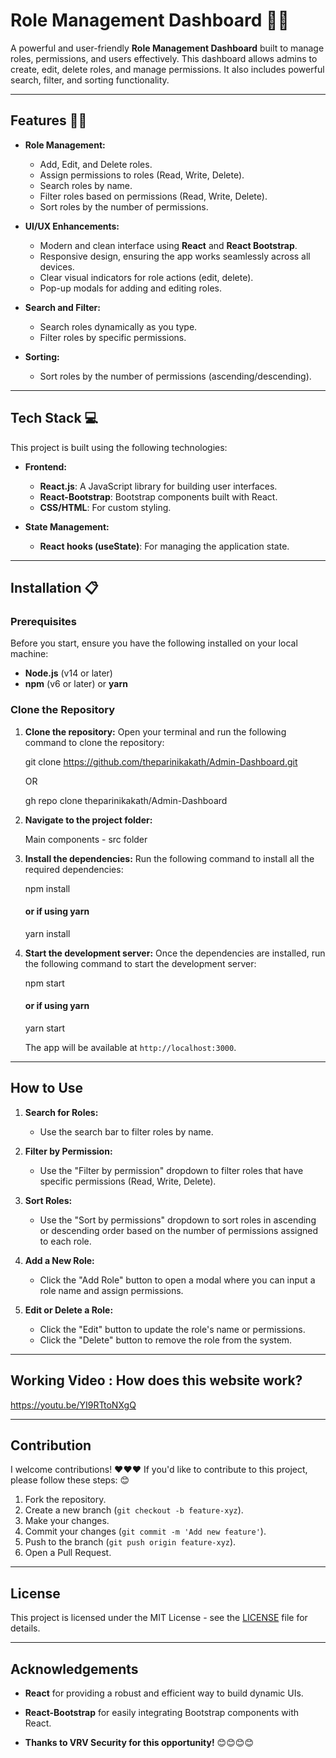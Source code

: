 # Role Management Dashboard 👩‍💻

A powerful and user-friendly **Role Management Dashboard** built to manage roles, permissions, and users effectively. This dashboard allows admins to create, edit, delete roles, and manage permissions. It also includes powerful search, filter, and sorting functionality.

---

## Features 🚀🚀

- **Role Management:**
  - Add, Edit, and Delete roles.
  - Assign permissions to roles (Read, Write, Delete).
  - Search roles by name.
  - Filter roles based on permissions (Read, Write, Delete).
  - Sort roles by the number of permissions.

- **UI/UX Enhancements:**
  - Modern and clean interface using **React** and **React Bootstrap**.
  - Responsive design, ensuring the app works seamlessly across all devices.
  - Clear visual indicators for role actions (edit, delete).
  - Pop-up modals for adding and editing roles.

- **Search and Filter:**
  - Search roles dynamically as you type.
  - Filter roles by specific permissions.

- **Sorting:**
  - Sort roles by the number of permissions (ascending/descending).

---

## Tech Stack 💻

This project is built using the following technologies:

- **Frontend:**
  - **React.js**: A JavaScript library for building user interfaces.
  - **React-Bootstrap**: Bootstrap components built with React.
  - **CSS/HTML**: For custom styling.

- **State Management:**
  - **React hooks (useState)**: For managing the application state.

---

## Installation 📋

### Prerequisites
Before you start, ensure you have the following installed on your local machine:

- **Node.js** (v14 or later)
- **npm** (v6 or later) or **yarn**

### Clone the Repository

1. **Clone the repository:**
   Open your terminal and run the following command to clone the repository:

   git clone https://github.com/theparinikakath/Admin-Dashboard.git

   OR

   gh repo clone theparinikakath/Admin-Dashboard


3. **Navigate to the project folder:**

   Main components - src folder


4. **Install the dependencies:**
   Run the following command to install all the required dependencies:

   npm install
   #### or if using yarn
   yarn install


5. **Start the development server:**
   Once the dependencies are installed, run the following command to start the development server:
 
   npm start
   #### or if using yarn
   yarn start


   The app will be available at `http://localhost:3000`.

---

## How to Use

1. **Search for Roles:**
   - Use the search bar to filter roles by name.

2. **Filter by Permission:**
   - Use the "Filter by permission" dropdown to filter roles that have specific permissions (Read, Write, Delete).

3. **Sort Roles:**
   - Use the "Sort by permissions" dropdown to sort roles in ascending or descending order based on the number of permissions assigned to each role.

4. **Add a New Role:**
   - Click the "Add Role" button to open a modal where you can input a role name and assign permissions.

5. **Edit or Delete a Role:**
   - Click the "Edit" button to update the role's name or permissions.
   - Click the "Delete" button to remove the role from the system.

---

## Working Video : How does this website work?

https://youtu.be/YI9RTtoNXgQ

---

## Contribution

I welcome contributions! ❤️❤️❤️
If you'd like to contribute to this project, please follow these steps: 😊

1. Fork the repository.
2. Create a new branch (`git checkout -b feature-xyz`).
3. Make your changes.
4. Commit your changes (`git commit -m 'Add new feature'`).
5. Push to the branch (`git push origin feature-xyz`).
6. Open a Pull Request.

---

## License

This project is licensed under the MIT License - see the [LICENSE](LICENSE) file for details.

---

## Acknowledgements

- **React** for providing a robust and efficient way to build dynamic UIs.
- **React-Bootstrap** for easily integrating Bootstrap components with React.

- **Thanks to VRV Security for this opportunity!** 😊😊😊😊


